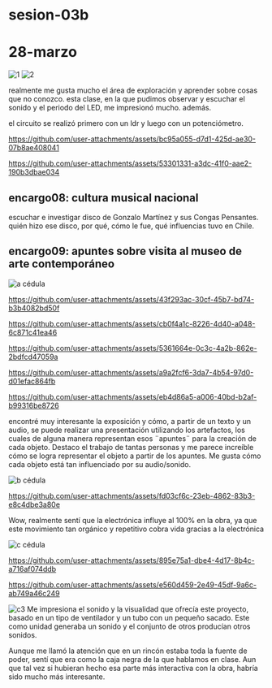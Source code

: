 # sesion-03b

# 28-marzo

![1](https://github.com/user-attachments/assets/7844ba0d-79c6-4ab7-9109-d2be8b9f40c2)
![2](https://github.com/user-attachments/assets/da8567a0-0a2b-4c7e-9f11-2f5241f3f1da)

realmente me gusta mucho el área de exploración y aprender sobre cosas que no conozco. esta clase, en la que pudimos observar y escuchar el sonido y el periodo del LED, me impresionó mucho. además.

el circuito se realizó primero con un ldr y luego con un potenciómetro.

<https://github.com/user-attachments/assets/bc95a055-d7d1-425d-ae30-07b8ae408041>

<https://github.com/user-attachments/assets/53301331-a3dc-41f0-aae2-190b3dbae034>

## encargo08: cultura musical nacional

escuchar e investigar disco de Gonzalo Martínez y sus Congas Pensantes. quién hizo ese disco, por qué, cómo le fue, qué influencias tuvo en Chile.

## encargo09: apuntes sobre visita al museo de arte contemporáneo

![a cédula](https://github.com/user-attachments/assets/ff7033e4-7e7d-4867-834f-f85e477770f2)

<https://github.com/user-attachments/assets/43f293ac-30cf-45b7-bd74-b3b4082bd50f>

<https://github.com/user-attachments/assets/cb0f4a1c-8226-4d40-a048-6c871c41ea46>

<https://github.com/user-attachments/assets/5361664e-0c3c-4a2b-862e-2bdfcd47059a>

<https://github.com/user-attachments/assets/a9a2fcf6-3da7-4b54-97d0-d01efac864fb>

<https://github.com/user-attachments/assets/eb4d86a5-a006-40bd-b2af-b99316be8726>

encontré muy interesante la exposición y cómo, a partir de un texto y un audio, se puede realizar una presentación utilizando los artefactos, los cuales de alguna manera representan esos ¨apuntes¨ para la creación de cada objeto. Destaco el trabajo de tantas personas y me parece increíble cómo se logra representar el objeto a partir de los apuntes. Me gusta cómo cada objeto está tan influenciado por su audio/sonido.

![b cédula](https://github.com/user-attachments/assets/eed6000e-c1d6-4468-b001-699172bb5c02)

<https://github.com/user-attachments/assets/fd03cf6c-23eb-4862-83b3-e8c4dbe3a80e>

Wow, realmente sentí que la electrónica influye al 100% en la obra, ya que este movimiento tan orgánico y repetitivo cobra vida gracias a la electrónica  

![c cédula](https://github.com/user-attachments/assets/0b1bd37c-4b98-4425-b262-e46dc4681a7a)

<https://github.com/user-attachments/assets/895e75a1-dbe4-4d17-8b4c-a716af074ddb>

<https://github.com/user-attachments/assets/e560d459-2e49-45df-9a6c-ab749a46c249>

![c3](https://github.com/user-attachments/assets/bf2ec145-d9d8-4888-88ca-5a2ff5d2103a)
Me impresiona el sonido y la visualidad que ofrecía este proyecto, basado en un tipo de ventilador y un tubo con un pequeño sacado. Este como unidad generaba un sonido y el conjunto de otros producían otros sonidos.

Aunque me llamó la atención que en un rincón estaba toda la fuente de poder, sentí que era como la caja negra de la que hablamos en clase. Aun que tal vez si hubieran hecho esa parte más interactiva con la obra, habría sido mucho más interesante.
